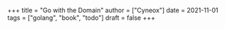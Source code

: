 +++
title = "Go with the Domain"
author = ["Cyneox"]
date = 2021-11-01
tags = ["golang", "book", "todo"]
draft = false
+++
